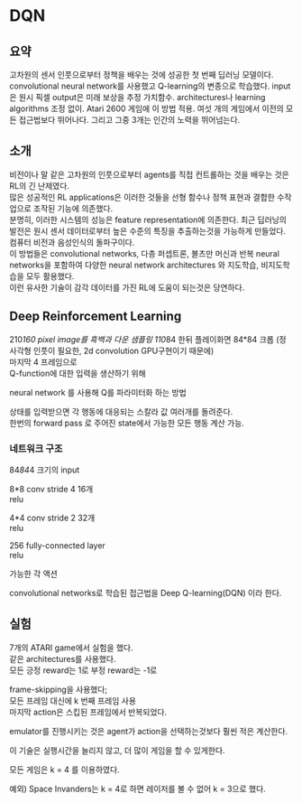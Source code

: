 # DQN 


## 요약 

고차원의 센서 인풋으로부터 정책을 배우는 것에 성공한 첫 번째 딥러닝 모델이다.
convolutional neural network를 사용했고 Q-learning의 변종으로 학습했다.
input은 원시 픽셀 output은 미래 보상을 추정 가치함수.
architectures나 learning algorithms 조정 없이. Atari 2600 게임에 이 방법 적용.
 여섯 개의 게임에서 이전의 모든 접근법보다 뛰어나다. 그리고 그중 3개는 인간의 노력을 뛰어넘는다.



## 소개

비전이나 말 같은 고차원의 인풋으로부터 agents를 직접 컨트롤하는 것을 배우는 것은 RL의 긴 난제였다.  
많은 성공적인 RL applications은 이러한 것들을 선형 함수나 정책 표현과 결합한 수작업으로 조작된 기능에 의존했다.  
분명히, 이러한 시스템의 성능은 feature representation에 의존한다.
최근 딥러닝의 발전은 원시 센서 데이터로부터 높은 수준의 특징을 추출하는것을 가능하게 만들었다.  
컴퓨터 비전과 음성인식의 돌파구이다.  
이 방법들은 convolutional networks, 다층 퍼셉트론, 볼츠만 머신과 반복 neural networks을 포함하여 다양한 neural network architectures 와 지도학습, 비지도학습을 모두 활용했다.  
이런 유사한 기술이 감각 데이터를 가진 RL에 도움이 되는것은 당연하다.  

## Deep Reinforcement Learning

210*160 pixel image를 흑백과 다운 샘플링 110*84 한뒤
플레이화면 84*84 크롭 (정사각형 인풋이 필요한, 2d convolution GPU구현이기 때문에)  
마지막 4 프레임으로  
Q-function에 대한 입력을 생산하기 위해  

neural network 를 사용해 Q를 파라미터화 하는 방법  

상태를 입력받으면 각 행동에 대응되는 스칼라 값 여러개를 돌려준다.  
한번의 forward pass 로 주어진 state에서 가능한 모든 행동 계산 가능.  

### 네트워크 구조

84*84*4 크기의 input  

8*8 conv stride 4  16개  
relu  

4*4 conv stride 2 32개  
relu  

256 fully-connected layer  
relu  

가능한 각 액션  

convolutional networks로 학습된 접근법을 Deep Q-learning(DQN) 이라 한다.  


## 실험 
7개의 ATARI game에서 실험을 했다.  
같은 architectures를 사용했다.  
모든 긍정 reward는 1로 부정 reward는 -1로  

frame-skipping을 사용했다;  
모든 프레임 대신에 k 번째 프레임 사용  
마지막 action은 스킵된 프레임에서 반복되었다.  

emulator를 진행시키는 것은 agent가 action을 선택하는것보다 훨씬 적은 계산한다.  

이 기술은 실행시간을 늘리지 않고, 더 많이 게임을 할 수 있게한다.  

모든 게임은 k = 4 를 이용하였다.  

예외) Space Invanders는 k = 4로 하면 레이저를 볼 수 없어 k = 3으로 했다.  